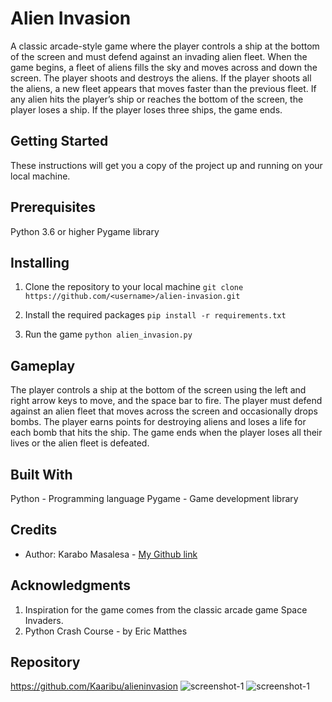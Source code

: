 # Alien Invasion

A classic arcade-style game where the player controls a ship at the bottom of the screen and must defend against an invading alien fleet. When the game begins, a fleet of aliens fills the sky and moves across and down the screen. The player shoots and destroys the aliens. If the player shoots all the aliens, a new fleet appears that moves faster than the previous fleet. If any alien hits the player’s ship or reaches the bottom of the screen, the player loses a ship. If the player loses three ships, the game ends.

## Getting Started

These instructions will get you a copy of the project up and running on your local machine.

## Prerequisites
Python 3.6 or higher
Pygame library

## Installing
1. Clone the repository to your local machine
`git clone https://github.com/<username>/alien-invasion.git`

2. Install the required packages
`pip install -r requirements.txt`

3. Run the game
`python alien_invasion.py`

## Gameplay

The player controls a ship at the bottom of the screen using the left and right arrow keys to move, and the space bar to fire.
The player must defend against an alien fleet that moves across the screen and occasionally drops bombs.
The player earns points for destroying aliens and loses a life for each bomb that hits the ship.
The game ends when the player loses all their lives or the alien fleet is defeated.

## Built With

Python - Programming language
Pygame - Game development library

## Credits

- Author: Karabo Masalesa - [My Github link](https://github.com/Kaaribu)

## Acknowledgments

1. Inspiration for the game comes from the classic arcade game Space Invaders.
2. Python Crash Course - by Eric Matthes

## Repository

https://github.com/Kaaribu/alieninvasion
![screenshot-1](https://github.com/Kaaribu/alieninvasion/screenshots/ss1.jpeg)
![screenshot-1](https://github.com/Kaaribu/alieninvasion/screenshots/ss2.jpeg)



